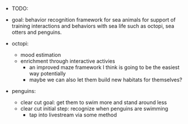 - TODO:

- goal: behavior recognition framework for sea animals for support of training interactions and behaviors with sea life such as octopi, sea otters and penguins.

- octopi:
    - mood estimation
    - enrichment through interactive activies
        - an improved maze framework I think is going to be the easiest way potentially
        - maybe we can also let them build new habitats for themselves?

- penguins:
    - clear cut goal: get them to swim more and stand around less
    - clear cut initial step: recognize when penguins are swimming
        - tap into livestream via some method


